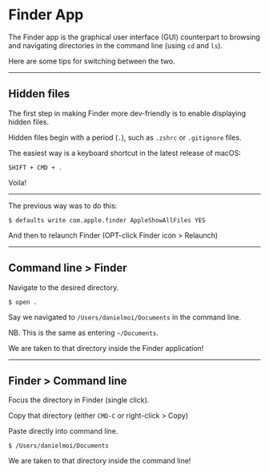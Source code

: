 # Finder App

The Finder app is the graphical user interface (GUI) counterpart to browsing and navigating directories in the command line (using `cd` and `ls`).

Here are some tips for switching between the two.

----
## Hidden files
The first step in making Finder more dev-friendly is to enable displaying hidden files.

Hidden files begin with a period (`.`), such as `.zshrc` or `.gitignore` files.

The easiest way is a keyboard shortcut in the latest release of macOS:
```
SHIFT + CMD + .
```

Voila!

---
The previous way was to do this:
```
$ defaults write com.apple.finder AppleShowAllFiles YES
```

And then to relaunch Finder (OPT-click Finder icon > Relaunch)

---
## Command line > Finder
Navigate to the desired directory.
```
$ open .
```

Say we navigated to `/Users/danielmoi/Documents` in the command line.

NB. This is the same as entering `~/Documents`.

We are taken to that directory inside the Finder application!


----
## Finder > Command line
Focus the directory in Finder (single click).

Copy that directory (either `CMD-C` or right-click > Copy)

Paste directly into command line.

```
$ /Users/danielmoi/Documents
```

We are taken to that directory inside the command line!
